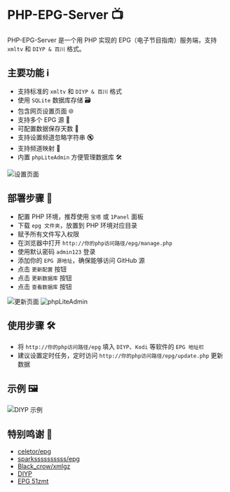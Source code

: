 # PHP-EPG-Server 📺

PHP-EPG-Server 是一个用 PHP 实现的 EPG（电子节目指南）服务端，支持 `xmltv` 和 `DIYP & 百川` 格式。

## 主要功能 ℹ️
- 支持标准的 `xmltv` 和 `DIYP & 百川` 格式
- 使用 `SQLite` 数据库存储 🗃️
- 包含网页设置页面 🌐
- 支持多个 EPG 源 📡
- 可配置数据保存天数 📅
- 支持设置频道忽略字符串 🔇
- 支持频道映射 🔄
- 内置 `phpLiteAdmin` 方便管理数据库 🛠️

![设置页面](https://github.com/user-attachments/assets/387adfe6-edfc-4a97-96fe-225035e02fd8)

## 部署步骤 🚀
- 配置 PHP 环境，推荐使用 `宝塔` 或 `1Panel` 面板
- 下载 `epg 文件夹`，放置到 PHP 环境对应目录
- 赋予所有文件写入权限
- 在浏览器中打开 `http://你的php访问路径/epg/manage.php`
- 使用默认密码 `admin123` 登录
- 添加你的 `EPG 源地址`，确保能够访问 GitHub 源
- 点击 `更新配置` 按钮
- 点击 `更新数据库` 按钮
- 点击 `查看数据库` 按钮

![更新页面](https://github.com/user-attachments/assets/3f80c287-42f7-4766-8082-49ce57e40664)
![phpLiteAdmin](https://github.com/user-attachments/assets/b166eb69-d52f-42dd-aa45-388e28a82381)

## 使用步骤 🛠️
- 将 `http://你的php访问路径/epg` 填入 `DIYP`、`Kodi` 等软件的 `EPG 地址栏`
- 建议设置定时任务，定时访问 `http://你的php访问路径/epg/update.php` 更新数据

## 示例 🖼️
![DIYP 示例](https://github.com/user-attachments/assets/ef926713-f2e1-42b9-aed4-4c9f5c1af1da)

## 特别鸣谢 🙏
- [celetor/epg](https://github.com/celetor/epg)
- [sparkssssssssss/epg](https://github.com/sparkssssssssss/epg)
- [Black_crow/xmlgz](https://gitee.com/Black_crow/xmlgz)
- [DIYP](https://diyp.112114.xyz/)
- [EPG 51zmt](http://epg.51zmt.top:8000/)
